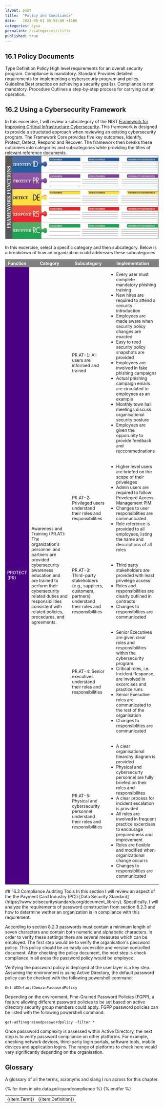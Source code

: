 ```yaml
---
layout: post
title:  "Policy and Compliance"
date:   2021-05-01 05:58:00 +1100
categories: cysa  
permalink: /:categories/:title
published: true
---
```


## 16.1 Policy Documents
  <tr bgcolor="grey" style="color:white;">
      <td>Type</td>
      <td>Definition</td>
  </tr>

  <tr>
    <td>Policy</td>
    <td>High level requirements for an overall security program. Compliance is mandatory.</td>
  </tr>

  <tr>
    <td>Standard</td>
    <td>Provides detailed requirements for implementing a cybersecuriy program and policy.</td>
  </tr>

  <tr>
    <td>Guideline</td>
    <td>Best practice on achieving a security goal(s). Compliance is not mandatory.</td>
  </tr>

  <tr>
    <td>Procedure</td>
    <td>Outlines a step-by-step process for carrying out an operation.</td>
  </tr>

</table>

## 16.2 Using a Cybersecurity Framework
In this excercise, I will review a subcategory of the NIST [Framework for Improving 
Critical Infrastructure Cybersecurity](https://nvlpubs.nist.gov/nistpubs/CSWP/NIST.CSWP.04162018.pdf). 
This framework is designed to provide a structuted approach when reviewing an existing cybersecurity program. The Framework Core provides five key outcomes, Identify, Protect, Detect, Respond and Recover.
The framework then breaks these outcomes into categories and subcategories while providing the titles of relevant reference documents.
![Risk Management](\assets\img\framework.jpg)

In this excercise, select a specific category and then subcategory. Below is a breakdown of how an organization could addresses these subcategories.
<html>
  <table>
    <tr bgcolor="Grey" style="color:white;">
      <th>Function</th>
      <th>Category</th>
      <th>Subcategory</th>
      <th>Implementation</th>
    </tr>
    <tr>
      <td bgcolor="Indigo" style="color:white;" rowspan="5">PROTECT (PR)</td>
      <td rowspan="5">Awareness and Training (PR.AT): The organization’s personnel and partners are 
      provided cybersecurity awareness education and are trained to 
      perform their cybersecurity related duties and responsibilities 
      consistent with related policies, 
      procedures, and agreements.
      </td>
      <td>PR.AT-1: All users are informed and trained</td>
      <td>
          <ul>
              <li>Every user must complete mandatory phishing training</li>
              <li>New hires are required to attend a security introduction</li>
              <li>Employees are made aware when security policy changes are enacted</li>
              <li>Easy to read security policy snapshots are provided</li>
              <li>Employees are involved in fake phishing campaigns</li>
              <li>Actual phishing campaign emails are circulated to employees as an example</li>
              <li>Monthly town hall meetings discuss organisational security posture</li>
              <li>Employees are given the opporunity to provide feedback and reccommednations</li>
          </ul>
      </td>
    </tr>
    <tr>
      <td>PR.AT-2: Privileged users understand their 
  roles and responsibilities </td>
      <td>
          <ul>
              <li>Higher level users are briefed on the scope of their priveleges</li>
              <li>Admin users are required to follow Priveleged Access Management PIM</li>
              <li>Changes to user responsiblities are communicated</li>
              <li>Role reference is provided to all employees, listing the name and descriptions of all roles</li>
          </ul>
      </td>
    </tr>
    <tr>
      <td>PR.AT-3: Third-party stakeholders (e.g., 
  suppliers, customers, partners) understand 
  their roles and responsibilities</td>
      <td>
          <ul>
              <li>Third party stakeholders are provided with least privelege access</li>
              <li>Roles and responsibilities are clearly outlined in contracts</li>
              <li>Changes to responsiblities are communicated</li>
          </ul>
      </td>
    </tr>
    <tr>
      <td>PR.AT-4: Senior executives understand 
  their roles and responsibilities</td>
      <td>
          <ul>
              <li>Senior Executives are given clear roles and responsibilities within the cybersecurity program</li>
              <li>Critical roles, i.e. Incident Response, are involved in excercises and practice runs</li>
              <li>Senior Executive roles are communicated to the rest of the organisation</li>
              <li>Changes to responsiblities are communicated</li>
          </ul>
      </td>
    </tr>
    <tr>
      <td>PR.AT-5: Physical and cybersecurity 
  personnel understand their roles and
  responsibilities </td>
      <td>
          <ul>
              <li>A clear organisational hiearchy diagram is provided</li>
              <li>Physical and cybersecurty personnel are fully briefed on their roles and responsibilites</li>
              <li>A clear process for incident escalation is provided</li>
              <li>All roles are involved in frequent practice excercises to encourage preparedness and improvement</li>
              <li>Roles are flexible and modified when organizational change occurrs</li>
              <li>Changes to responsiblities are communicated</li>
          </ul>
      </td>
    </tr>
  </table>
</html>
## 16.3 Compliance Auditing Tools
In this section I will review an aspect of the the Payment Card Industry (PCI) [Data Security Standard](https://www.pcisecuritystandards.org/document_library). Specifically, I will analyze the requirements of password construction from section 8.2.3 and how to 
determine wether an organization is in compliance with this requirement. 

According to section 8.2.3 passwords must contain a minimum length of seven characters and contain both numeric and alphabetic characters. In order to verify these settings there are several measures which can be employed. The first step would be to verify the organisation's password policy. This policy should be an easily accessible and version controlled document. After checking the policy document, the next step is check compliance in all areas the password policy would be employed. 

Verifying the password policy is deployed at the user layer is a key step. Assuming the environment is using Active Directory, the default password policy can be checked with the following powershell command:

```Get-ADDefaultDomainPasswordPolicy```

Depending on the environment, Fine-Grained Password Policies (FGPP), a feature allowing different password policies to be set based on active directory security group members could apply. FGPP password policies can be listed with the following powershell command:

```get-adfinegrainedpasswordpolicy -filter *```

Once passsword complexity is assessed within Active Directory, the next step is to verify password compliance on other platforms. For example, checking network devices, third-party login portals, software tools, mobile devices and application logins. The range of platforms to check here would vary significantly depending on the organisation. 

## Glossary
A glossary of all the terms, acronyms and slang I run across for this chapter.

<table>
{% for item in site.data.policyandcompliance %}
    <tr>
        <td>{{item.Term}}</td> 
        <td>{{item.Definition}}</td>
    </tr>
{% endfor %}
</table>